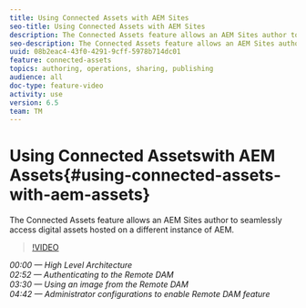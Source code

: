 ```yaml
---
title: Using Connected Assets with AEM Sites
seo-title: Using Connected Assets with AEM Sites
description: The Connected Assets feature allows an AEM Sites author to seamlessly access digital assets hosted on a different instance of AEM.
seo-description: The Connected Assets feature allows an AEM Sites author to seamlessly access digital assets hosted on a different instance of AEM.
uuid: 08b2eac4-43f0-4291-9cff-5978b714dc01
feature: connected-assets
topics: authoring, operations, sharing, publishing
audience: all
doc-type: feature-video
activity: use
version: 6.5
team: TM
---
```


# Using Connected Assetswith AEM Assets{#using-connected-assets-with-aem-assets}

The Connected Assets feature allows an AEM Sites author to seamlessly access digital assets hosted on a different instance of AEM.

>[!VIDEO](https://video.tv.adobe.com/v/26060?quality=12)

*00:00 — High Level Architecture  
02:52 — Authenticating to the Remote DAM  
03:30 — Using an image from the Remote DAM  
04:42 — Administrator configurations to enable Remote DAM feature*
